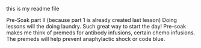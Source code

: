 this is my readme file

Pre-Soak part II (because part 1 is already created last lesson)
Doing lessons will the doing laundry. Such great way to start the day!
Pre-soak makes me think of premeds for antibody infusions, certain
chemo infusions. The premeds will help prevent anaphylactic shock
or code blue.
